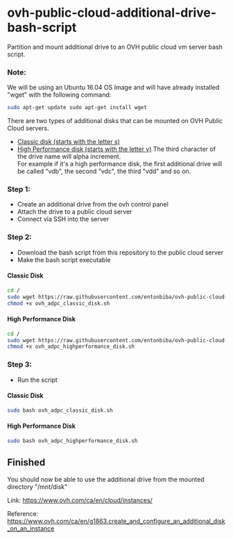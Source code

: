 # ovh-public-cloud-additional-drive-bash-script
Partition and mount additional drive to an OVH public cloud vm server bash script.

### Note:
We will be using an Ubuntu 16.04 OS Image and will have already installed "wget" with the following command:
```Bash
sudo apt-get update sudo apt-get install wget
```
There are two types of additional disks that can be mounted on OVH Public Cloud servers.
- <a href="ovh_adpc_classic_disk.sh">Classic disk (starts with the letter s)</a>
- <a href="ovh_adpc_highperformance_disk.sh">High Performance disk (starts with the letter v)</a>
The third character of the drive name will alpha increment.<br/>
For example if it's a high performance disk, the first additional drive will be called "vdb", the second "vdc", the third "vdd" and so on. 



### Step 1:
- Create an additional drive from the ovh control panel
- Attach the drive to a public cloud server
- Connect via SSH into the server


### Step 2:
- Download the bash script from this repository to the public cloud server
- Make the bash script executable

#### Classic Disk
```Bash
cd /
sudo wget https://raw.githubusercontent.com/entonbiba/ovh-public-cloud-additional-drive-bash-script/master/ovh_adpc_classic_disk.sh
chmod +x ovh_adpc_classic_disk.sh
```

#### High Performance Disk
```Bash
cd /
sudo wget https://raw.githubusercontent.com/entonbiba/ovh-public-cloud-additional-drive-bash-script/master/ovh_adpc_highperformance_disk.sh
chmod +x ovh_adpc_highperformance_disk.sh
```

### Step 3:
- Run the script

#### Classic Disk
```Bash
sudo bash ovh_adpc_classic_disk.sh
```

#### High Performance Disk
```Bash
sudo bash ovh_adpc_highperformance_disk.sh
```



## Finished
You should now be able to use the additional drive from the mounted directory "/mnt/disk"


Link: https://www.ovh.com/ca/en/cloud/instances/

Reference: https://www.ovh.com/ca/en/g1863.create_and_configure_an_additional_disk_on_an_instance
